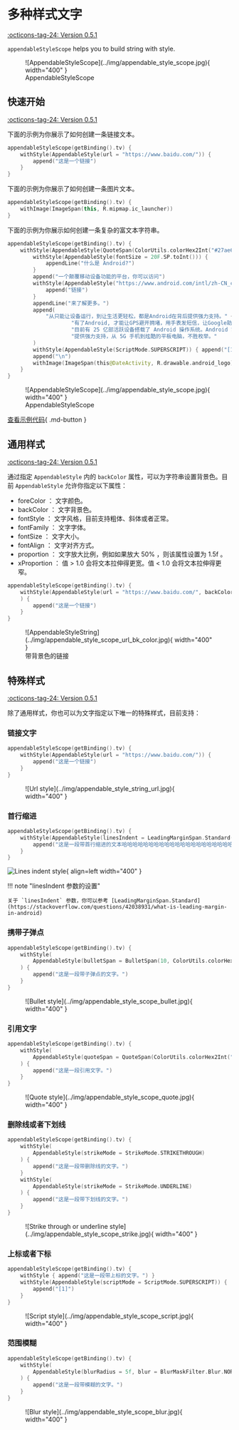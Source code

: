 # 多种样式文字

[:octicons-tag-24: Version 0.5.1](https://ave.entropy2020.cn/version/tools/#051)

`appendableStyleScope` helps you to build string with style.

<figure markdown>
  ![AppendableStyleScope](../img/appendable_style_scope.jpg){ width="400" }
  <figcaption>AppendableStyleScope</figcaption>
</figure>

## 快速开始

[:octicons-tag-24: Version 0.5.1](https://ave.entropy2020.cn/version/tools/#051)

下面的示例为你展示了如何创建一条链接文本。

```kotlin
appendableStyleScope(getBinding().tv) {
    withStyle(AppendableStyle(url = "https://www.baidu.com/")) {
        append("这是一个链接")
    }
}
```
下面的示例为你展示了如何创建一条图片文本。

```kotlin
appendableStyleScope(getBinding().tv) {
    withImage(ImageSpan(this, R.mipmap.ic_launcher))
}
```

下面的示例为你展示如何创建一条复杂的富文本字符串。

```kotlin
appendableStyleScope(getBinding().tv) {
    withStyle(AppendableStyle(QuoteSpan(ColorUtils.colorHex2Int("#27ae60"), 10, 30))) {
        withStyle(AppendableStyle(fontSize = 20F.SP.toInt())) {
            appendLine("什么是 Android?")
        }
        append("一个颠覆移动设备功能的平台，你可以访问")
        withStyle(AppendableStyle("https://www.android.com/intl/zh-CN_cn/what-is-android/")) {
            append("链接")
        }
        appendLine("来了解更多。")
        append(
            "从只能让设备运行，到让生活更轻松，都是Android在背后提供强力支持。" +
                    "有了Android, 才能让GPS避开拥堵，用手表发短信，让Google助理回答问题。" +
                    "目前有 25 亿部活跃设备搭载了 Android 操作系统。Android 能够为各种设备" +
                    "提供强力支持，从 5G 手机到炫酷的平板电脑，不胜枚举。"
        )
        withStyle(AppendableStyle(ScriptMode.SUPERSCRIPT)) { append("[1]") }
        append("\n")
        withImage(ImageSpan(this@DateActivity, R.drawable.android_logo))
    }
}
```

<figure markdown>
  ![AppendableStyleScope](../img/appendable_style_scope.jpg){ width="400" }
  <figcaption>AppendableStyleScope</figcaption>
</figure>

[查看示例代码](https://github.com/SakurajimaMaii/Android-Vast-Extension/blob/develop/app/src/main/java/com/ave/vastgui/app/activity/text/AppendableStyleActivity.kt){ .md-button }

## 通用样式

[:octicons-tag-24: Version 0.5.1](https://ave.entropy2020.cn/version/tools/#051)

通过指定 `AppendableStyle` 内的 `backColor` 属性，可以为字符串设置背景色。目前 `AppendableStyle` 允许你指定以下属性：

- foreColor ： 文字颜色。
- backColor ： 文字背景色。
- fontStyle ： 文字风格，目前支持粗体、斜体或者正常。
- fontFamily ： 文字字体。
- fontSize ： 文字大小。
- fontAlign ： 文字对齐方式。
- proportion ： 文字放大比例，例如如果放大 50% ，则该属性设置为 1.5f 。
- xProportion ： 值 > 1.0 会将文本拉伸得更宽。值 < 1.0 会将文本拉伸得更窄。

```kotlin
appendableStyleScope(getBinding().tv) {
    withStyle(AppendableStyle(url = "https://www.baidu.com/", backColor = R.color.lightslategray)
    ) {
        append("这是一个链接")
    }
}
```

<figure markdown>
  ![AppendableStyleString](../img/appendable_style_scope_url_bk_color.jpg){ width="400" }
  <figcaption>带背景色的链接</figcaption>
</figure>

## 特殊样式

[:octicons-tag-24: Version 0.5.1](https://ave.entropy2020.cn/version/tools/#051)

除了通用样式，你也可以为文字指定以下唯一的特殊样式，目前支持：

### 链接文字

```kotlin
appendableStyleScope(getBinding().tv) {
    withStyle(AppendableStyle(url = "https://www.baidu.com/")) {
        append("这是一个链接")
    }
}
```

<figure markdown>
  ![Url style](../img/appendable_style_string_url.jpg){ width="400" }
</figure>

### 首行缩进

```kotlin
appendableStyleScope(getBinding().tv) {
    withStyle(AppendableStyle(linesIndent = LeadingMarginSpan.Standard(100, 0))) {
        append("这是一段带首行缩进的文本哈哈哈哈哈哈哈哈哈哈哈哈哈哈哈哈哈哈哈哈哈哈哈哈哈哈哈哈。")
    }
}
```

![Lines indent style](../img/appendable_style_scope_lines_indent.jpg){ align=left width="400" } 

!!! note "linesIndent 参数的设置"

    关于 `linesIndent` 参数，你可以参考 [LeadingMarginSpan.Standard](https://stackoverflow.com/questions/42038931/what-is-leading-margin-in-android)

### 携带子弹点

```kotlin
appendableStyleScope(getBinding().tv) {
    withStyle(
        AppendableStyle(bulletSpan = BulletSpan(10, ColorUtils.colorHex2Int("#d63031"), 10))
    ) {
        append("这是一段带子弹点的文字。")
    }
}
```

<figure markdown>
  ![Bullet style](../img/appendable_style_scope_bullet.jpg){ width="400" }
</figure>

### 引用文字

```kotlin
appendableStyleScope(getBinding().tv) {
    withStyle(
        AppendableStyle(quoteSpan = QuoteSpan(ColorUtils.colorHex2Int("#f0932b"), 10, 10))
    ) {
        append("这是一段引用文字。")
    }
}
```

<figure markdown>
  ![Quote style](../img/appendable_style_scope_quote.jpg){ width="400" }
</figure>

### 删除线或者下划线

```kotlin
appendableStyleScope(getBinding().tv) {
    withStyle(
        AppendableStyle(strikeMode = StrikeMode.STRIKETHROUGH)
    ) {
        append("这是一段带删除线的文字。")
    }
    withStyle(
        AppendableStyle(strikeMode = StrikeMode.UNDERLINE)
    ) {
        append("这是一段带下划线的文字。")
    }
}
```

<figure markdown>
  ![Strike through or underline style](../img/appendable_style_scope_strike.jpg){ width="400" }
</figure>

### 上标或者下标

```kotlin
appendableStyleScope(getBinding().tv) {
    withStyle { append("这是一段带上标的文字。") }
    withStyle(AppendableStyle(scriptMode = ScriptMode.SUPERSCRIPT)) {
        append("[1]")
    }
}
```

<figure markdown>
  ![Script style](../img/appendable_style_scope_script.jpg){ width="400" }
</figure>

### 范围模糊

```kotlin
appendableStyleScope(getBinding().tv) {
    withStyle(
        AppendableStyle(blurRadius = 5f, blur = BlurMaskFilter.Blur.NORMAL)
    ) {
        append("这是一段带模糊的文字。")
    }
}
```

<figure markdown>
  ![Blur style](../img/appendable_style_scope_blur.jpg){ width="400" }
</figure>
